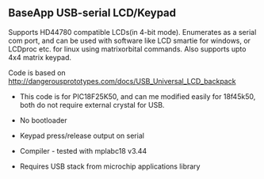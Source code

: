 BaseApp USB-serial LCD/Keypad
-----------------------------

Supports HD44780 compatible LCDs(in 4-bit mode). Enumerates as a serial com port, and can be
used with software like LCD smartie for windows, or LCDproc etc. for
linux using matrixorbital commands. Also supports upto 4x4 matrix keypad.

Code is based on http://dangerousprototypes.com/docs/USB_Universal_LCD_backpack

- This code is for PIC18F25K50, and can me modified easily for 18f45k50,
  both do not require external crystal for USB.
- No bootloader
- Keypad press/release output on serial

- Compiler - tested with mplabc18 v3.44
- Requires USB stack from microchip applications library